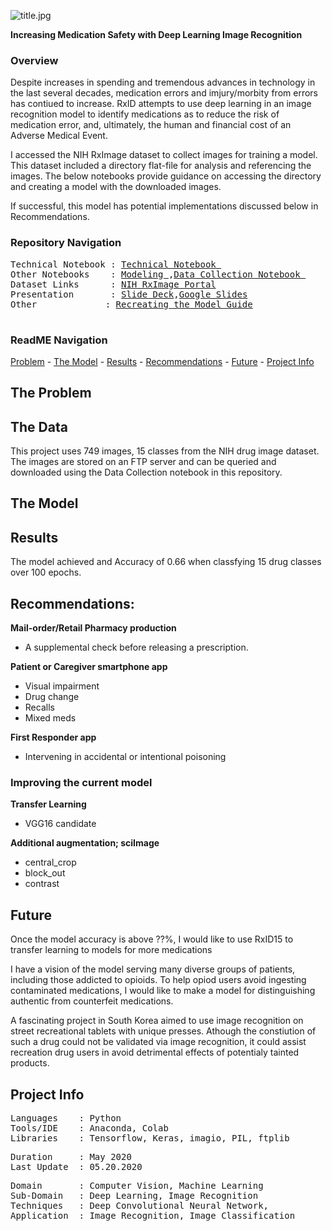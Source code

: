 ![title.jpg](https://github.com/a-woodbury/RxID/blob/master/Images/RxID-1.jpg)

**Increasing Medication Safety with Deep Learning Image Recognition**

### Overview

Despite increases in spending and tremendous advances in technology in the last several decades, medication errors and imjury/morbity from errors has contiued to increase. RxID attempts to use deep learning in an image recognition model to identify medications as to reduce the risk of medication error, and, ultimately, the human and financial cost of an Adverse Medical Event.

I accessed the NIH RxImage dataset to collect images for training a model. This dataset included a directory flat-file for analysis and referencing the images. The below notebooks provide guidance on accessing the directory and creating a model with the downloaded images.

If successful, this model has potential implementations discussed below in Recommendations. 

### Repository Navigation
<pre>
Technical Notebook : <a href=Link>Technical Notebook </a>
Other Notebooks    : <a href=https://github.com/a-woodbury/RxID/blob/master/RxID15_Modeling.ipynb>Modeling </a>,<a href=https://github.com/a-woodbury/RxID/blob/master/RxID15_Data_Collection.ipynb>Data Collection Notebook </a>
Dataset Links      : <a href=https://www.nlm.nih.gov/databases/download/pill_image.html>NIH RxImage Portal</a>
Presentation       : <a href=https://github.com/a-woodbury/RxID/blob/master/Presentation/RxID.pdf>Slide Deck</a>,<a href=https://docs.google.com/presentation/d/1f2bLza9GFhIXUAMudNsb00RTpHAwg5JegGIw2i2Jg8A/edit?usp=sharing>Google Slides</a>
Other             : <a href=Link>Recreating the Model Guide</a>

</pre>

### ReadME Navigation

[Problem](https://github.com/a-woodbury/RxID/blob/master/README.md#more) - 
[The Model](https://github.com/a-woodbury/RxID#the-model) - 
[Results](https://github.com/a-woodbury/RxID#results) - 
[Recommendations](https://github.com/a-woodbury/RxID#recommendations) - 
[Future](https://github.com/a-woodbury/RxID#future) - 
[Project Info](https://github.com/a-woodbury/RxID#project-info)

## The Problem





## The Data

This project uses 749 images, 15 classes from the NIH drug image dataset. The images are stored on an FTP server and can be queried and downloaded using the Data Collection notebook in this repository. 

## The Model

## Results

The model achieved and Accuracy of 0.66 when classfying 15 drug classes over 100 epochs. 




## Recommendations:

**Mail-order/Retail Pharmacy production**
- A supplemental check before releasing a prescription.

**Patient or Caregiver smartphone app**
- Visual impairment
- Drug change
- Recalls
- Mixed meds

**First Responder app** 

- Intervening in accidental or intentional poisoning

### Improving the current model

**Transfer Learning**
  - VGG16 candidate

**Additional augmentation; sciImage**
  - central_crop
  - block_out
  - contrast
 
## Future

Once the model accuracy is above ??%, I would like to use RxID15 to transfer learning to models for more medications

I have a vision of the model serving many diverse groups of patients, including those addicted to opioids. To help opiod users avoid ingesting contaminated medications, I would like to make a model for distinguishing authentic from counterfeit medications. 

A fascinating project in South Korea aimed to use image recognition on street recreational tablets with unique presses. Athough the constiution of such a drug could not be validated via image recognition, it could assist recreation drug users in avoid detrimental effects of potentialy tainted products. 

## Project Info

<pre>
Languages    : Python
Tools/IDE    : Anaconda, Colab
Libraries    : Tensorflow, Keras, imagio, PIL, ftplib
</pre>

<pre>
Duration     : May 2020
Last Update  : 05.20.2020
</pre>

<pre>
Domain       : Computer Vision, Machine Learning
Sub-Domain   : Deep Learning, Image Recognition
Techniques   : Deep Convolutional Neural Network, 
Application  : Image Recognition, Image Classification
</pre>
